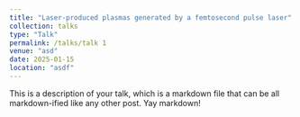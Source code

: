 ```yaml
---
title: "Laser-produced plasmas generated by a femtosecond pulse laser"
collection: talks
type: "Talk"
permalink: /talks/talk 1
venue: "asd"
date: 2025-01-15
location: "asdf"
---
```


This is a description of your talk, which is a markdown file that can be all markdown-ified like any other post. Yay markdown!
